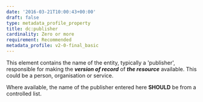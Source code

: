 ```yaml
---
date: '2016-03-21T10:00:43+00:00'
draft: false
type: metadata_profile_property
title: dc:publisher
cardinality: Zero or more
requirement: Recommended
metadata_profile: v2-0-final_basic
---
```

This element contains the name of the entity, typically a &#39;publisher&#39;, responsible for making the ***version of record*** of ***the resource*** available. This could be a person, organisation or service.

Where available, the name of the publisher entered here **SHOULD** be from a controlled list.
